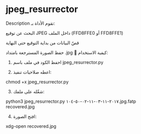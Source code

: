# jpeg_resurrector
Description
تقوم الأداة بـ:

البحث عن توقيع JPEG داخل الملف (FFD8FFE0 أو FFD8FFE1)

قصّ البيانات من بداية التوقيع حتى النهاية

حفظ الصورة المسترجعة بامتداد .jpg
🚀 كيفية الاستخدام:

1. احفظ الكود في ملف باسم jpeg_resurrector.py


2. اعطه صلاحيات تنفيذ:

chmod +x jpeg_resurrector.py


3. شغّله على ملفك:

python3 jpeg_resurrector.py ٢٠١٧-١١-٠٣-١١-٠٢-٥٠-١٠٤.jpg.fatp recovered.jpg


4. افتح الصورة:

xdg-open recovered.jpg
